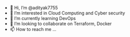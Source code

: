 - 👋 Hi, I’m @adityak7755
- 👀 I’m interested in Cloud Computing and Cyber security
- 🌱 I’m currently learning DevOps
- 💞️ I’m looking to collaborate on Terraform, Docker
- 📫 How to reach me ...

<!---
adityak7755/adityak7755 is a ✨ special ✨ repository because its `README.md` (this file) appears on your GitHub profile.
You can click the Preview link to take a look at your changes.
--->
